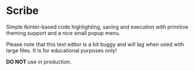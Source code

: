# Scribe
Simple tkinter-based code highlighting, saving and execution with primitive theming support and a nice small popup menu.

Please note that this text editor is a bit buggy and will lag when used with large files. It is for educational purposes only!

**DO NOT** use in production.
